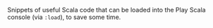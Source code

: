 Snippets of useful Scala code that can be loaded into the Play Scala console
(via `:load`), to save some time.
